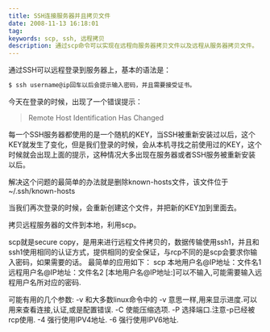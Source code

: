 ```yaml
---
title: SSH连接服务器并且拷贝文件
date: 2008-11-13 16:18:01
tag: 
keywords: scp, ssh, 远程拷贝
description: 通过scp命令可以实现在远程向服务器拷贝文件以及远程从服务器拷贝文件。
---
```


通过SSH可以远程登录到服务器上，基本的语法是：

```sh
$ ssh username@ip回车以后会提示输入密码，并且需要接受证书。
```

今天在登录的时候，出现了一个错误提示：

> Remote Host Identification Has Changed

每一个SSH服务器都使用的是一个随机的KEY，当SSH被重新安装过以后，这个KEY就发生了变化，但是我们登录的时候，会从本机寻找之前使用过的KEY，这个时候就会出现上面的提示，这种情况大多出现在服务器或者SSH服务被重新安装以后。

解决这个问题的最简单的办法就是删除known-hosts文件，该文件位于~/.ssh/known-hosts

当我们再次登录的时候，会重新创建这个文件，并把新的KEY加到里面去。


拷贝远程服务器的文件到本地，利用scp。

scp就是secure copy，是用来进行远程文件拷贝的，数据传输使用ssh1，并且和ssh1使用相同的认证方式，提供相同的安全保证，与rcp不同的是scp会要求你输入密码，如果需要的话。
最简单的应用如下：
scp 本地用户名@IP地址：文件名1 远程用户名@IP地址：文件名2
[本地用户名@IP地址:]可以不输入,可能需要输入远程用户名所对应的密码.

可能有用的几个参数:
-v 和大多数linux命令中的 -v 意思一样,用来显示进度.可以用来查看连接,认证,或是配置错误.
-C 使能压缩选项.
-P 选择端口.注意-p已经被rcp使用.
-4 强行使用IPV4地址.
-6 强行使用IPV6地址.












